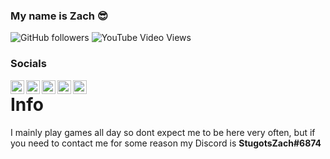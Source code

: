 ### My name is Zach 😎
<img alt="GitHub followers" src="https://img.shields.io/github/followers/stugotszach?label=Follow%20me&style=for-the-badge"> <img alt="YouTube Video Views" src="https://img.shields.io/youtube/views/c5or7JTjO1Y?label=youtube%20video%20views&style=for-the-badge">


### Socials 
<a href="https://twitter.com/stugotszach">
  <img align="left" alt="Stugotszach's| Twitter" width="22px" src="https://cdn.jsdelivr.net/npm/simple-icons@v3/icons/twitter.svg" />
</a>
<a href="https://www.youtube.com/channel/UCZHIDwfPGxdbttd_Xwel9lw">
  <img align="left" alt="Youtube" width="22px" src="https://cdn.jsdelivr.net/npm/simple-icons@v3/icons/youtube.svg" />
</a>
<a href="https://instagram.com/zach_ketterman/">
  <img align="left" alt="Instagram" width="22px" src="https://cdn.jsdelivr.net/npm/simple-icons@v3/icons/instagram.svg" />
</a>
<a href="https://www.reddit.com/user/StugotsZach">
  <img align="left" alt="Reddit" width="22px" src="https://cdn.jsdelivr.net/npm/simple-icons@v3/icons/reddit.svg" />
</a>
<a href="discord.gg/nGTZWmY">
  <img align="left" alt="Discord" width="22px" src="https://cdn.jsdelivr.net/npm/simple-icons@3.1.0/icons/discord.svg" />
</a>


# Info
<p>I mainly play games all day so dont expect me to be here very often, but if you need to contact me for some reason my Discord is <b>StugotsZach#6874</b></p>
